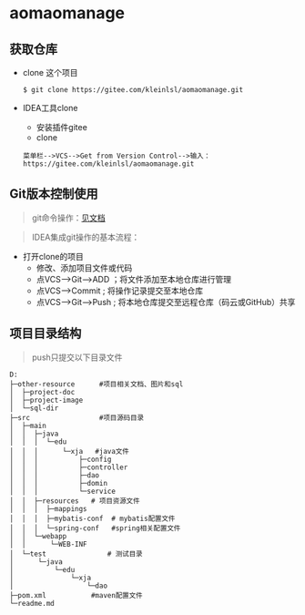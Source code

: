 # aomaomanage

## 获取仓库
* clone 这个项目

    ```
    $ git clone https://gitee.com/kleinlsl/aomaomanage.git
    ``` 
* IDEA工具clone
    * 安装插件gitee
    * clone
    ```
    菜单栏-->VCS-->Get from Version Control-->输入：https://gitee.com/kleinlsl/aomaomanage.git
    ```
## Git版本控制使用
> git命令操作：[见文档](https://gitee.com/all-about-git)

> IDEA集成git操作的基本流程：
* 打开clone的项目
    * 修改、添加项目文件或代码
    * 点VCS-->Git-->ADD ；将文件添加至本地仓库进行管理
    * 点VCS-->Commit ; 将操作记录提交至本地仓库
    * 点VCS-->Git-->Push ; 将本地仓库提交至远程仓库（码云或GitHub）共享
## 项目目录结构
> push只提交以下目录文件
```shell
D:
├─other-resource      #项目相关文档、图片和sql
│  ├─project-doc
│  ├─project-image
│  └─sql-dir
├─src                 #项目源码目录
│  ├─main
│  │  ├─java
│  │  │  └─edu
│  │  │      └─xja   #java文件
│  │  │          ├─config
│  │  │          ├─controller
│  │  │          ├─dao
│  │  │          ├─domin
│  │  │          └─service
│  │  ├─resources   # 项目资源文件
│  │  │  ├─mappings 
│  │  │  ├─mybatis-conf  # mybatis配置文件
│  │  │  └─spring-conf   #spring相关配置文件
│  │  └─webapp           
│  │      └─WEB-INF
│  └─test               # 测试目录
│      └─java
│          └─edu
│              └─xja
│                  └─dao
├─pom.xml           #maven配置文件
└─readme.md
```